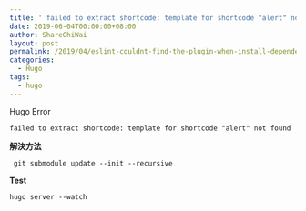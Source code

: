 ```yaml
---
title: ' failed to extract shortcode: template for shortcode "alert" not found'
date: 2019-06-04T00:00:00+08:00
author: ShareChiWai
layout: post
permalink: /2019/04/eslint-couldnt-find-the-plugin-when-install-dependencies-using-yarn/
categories:
  - Hugo
tags:
  - hugo
---
```


Hugo Error  

`failed to extract shortcode: template for shortcode "alert" not found`  

**解決方法**

```
 git submodule update --init --recursive
```

**Test**

```
hugo server --watch
```